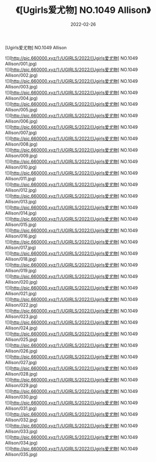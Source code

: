 ﻿---
layout: post
title:  《[Ugirls爱尤物] NO.1049 Allison》
date:   2022-02-26
img: http://pic.660000.xyz/1:/UGIRLS/2022/[Ugirls爱尤物] NO.1049 Allison/000.jpg
categories: [美女, 清纯, 唯美]
---

[Ugirls爱尤物] NO.1049 Allison

 ![](http://pic.660000.xyz/1:/UGIRLS/2022/[Ugirls爱尤物] NO.1049 Allison/001.jpg) <br>![](http://pic.660000.xyz/1:/UGIRLS/2022/[Ugirls爱尤物] NO.1049 Allison/002.jpg) <br>![](http://pic.660000.xyz/1:/UGIRLS/2022/[Ugirls爱尤物] NO.1049 Allison/003.jpg) <br>![](http://pic.660000.xyz/1:/UGIRLS/2022/[Ugirls爱尤物] NO.1049 Allison/004.jpg) <br>![](http://pic.660000.xyz/1:/UGIRLS/2022/[Ugirls爱尤物] NO.1049 Allison/005.jpg) <br>![](http://pic.660000.xyz/1:/UGIRLS/2022/[Ugirls爱尤物] NO.1049 Allison/006.jpg) <br>![](http://pic.660000.xyz/1:/UGIRLS/2022/[Ugirls爱尤物] NO.1049 Allison/007.jpg) <br>![](http://pic.660000.xyz/1:/UGIRLS/2022/[Ugirls爱尤物] NO.1049 Allison/008.jpg) <br>![](http://pic.660000.xyz/1:/UGIRLS/2022/[Ugirls爱尤物] NO.1049 Allison/009.jpg) <br>![](http://pic.660000.xyz/1:/UGIRLS/2022/[Ugirls爱尤物] NO.1049 Allison/010.jpg) <br>![](http://pic.660000.xyz/1:/UGIRLS/2022/[Ugirls爱尤物] NO.1049 Allison/011.jpg) <br>![](http://pic.660000.xyz/1:/UGIRLS/2022/[Ugirls爱尤物] NO.1049 Allison/012.jpg) <br>![](http://pic.660000.xyz/1:/UGIRLS/2022/[Ugirls爱尤物] NO.1049 Allison/013.jpg) <br>![](http://pic.660000.xyz/1:/UGIRLS/2022/[Ugirls爱尤物] NO.1049 Allison/014.jpg) <br>![](http://pic.660000.xyz/1:/UGIRLS/2022/[Ugirls爱尤物] NO.1049 Allison/015.jpg) <br>![](http://pic.660000.xyz/1:/UGIRLS/2022/[Ugirls爱尤物] NO.1049 Allison/016.jpg) <br>![](http://pic.660000.xyz/1:/UGIRLS/2022/[Ugirls爱尤物] NO.1049 Allison/017.jpg) <br>![](http://pic.660000.xyz/1:/UGIRLS/2022/[Ugirls爱尤物] NO.1049 Allison/018.jpg) <br>![](http://pic.660000.xyz/1:/UGIRLS/2022/[Ugirls爱尤物] NO.1049 Allison/019.jpg) <br>![](http://pic.660000.xyz/1:/UGIRLS/2022/[Ugirls爱尤物] NO.1049 Allison/020.jpg) <br>![](http://pic.660000.xyz/1:/UGIRLS/2022/[Ugirls爱尤物] NO.1049 Allison/021.jpg) <br>![](http://pic.660000.xyz/1:/UGIRLS/2022/[Ugirls爱尤物] NO.1049 Allison/022.jpg) <br>![](http://pic.660000.xyz/1:/UGIRLS/2022/[Ugirls爱尤物] NO.1049 Allison/023.jpg) <br>![](http://pic.660000.xyz/1:/UGIRLS/2022/[Ugirls爱尤物] NO.1049 Allison/024.jpg) <br>![](http://pic.660000.xyz/1:/UGIRLS/2022/[Ugirls爱尤物] NO.1049 Allison/025.jpg) <br>![](http://pic.660000.xyz/1:/UGIRLS/2022/[Ugirls爱尤物] NO.1049 Allison/026.jpg) <br>![](http://pic.660000.xyz/1:/UGIRLS/2022/[Ugirls爱尤物] NO.1049 Allison/027.jpg) <br>![](http://pic.660000.xyz/1:/UGIRLS/2022/[Ugirls爱尤物] NO.1049 Allison/028.jpg) <br>![](http://pic.660000.xyz/1:/UGIRLS/2022/[Ugirls爱尤物] NO.1049 Allison/029.jpg) <br>![](http://pic.660000.xyz/1:/UGIRLS/2022/[Ugirls爱尤物] NO.1049 Allison/030.jpg) <br>![](http://pic.660000.xyz/1:/UGIRLS/2022/[Ugirls爱尤物] NO.1049 Allison/031.jpg) <br>![](http://pic.660000.xyz/1:/UGIRLS/2022/[Ugirls爱尤物] NO.1049 Allison/032.jpg) <br>![](http://pic.660000.xyz/1:/UGIRLS/2022/[Ugirls爱尤物] NO.1049 Allison/033.jpg) <br>![](http://pic.660000.xyz/1:/UGIRLS/2022/[Ugirls爱尤物] NO.1049 Allison/034.jpg) <br>![](http://pic.660000.xyz/1:/UGIRLS/2022/[Ugirls爱尤物] NO.1049 Allison/035.jpg) <br>